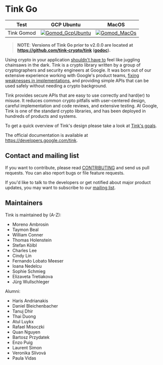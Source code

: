 # Tink Go

<!-- GCP Ubuntu --->

[tink_go_gomod_badge_gcp_ubuntu]: https://storage.googleapis.com/tink-kokoro-build-badges/tink-go-gomod-gcp-ubuntu.svg

<!-- MacOS --->

[tink_go_gomod_badge_macos]: https://storage.googleapis.com/tink-kokoro-build-badges/tink-go-gomod-macos-external.svg

**Test**     | **GCP Ubuntu**                                          | **MacOS**
------------ | ------------------------------------------------------- | ---------
Tink Gomod   | [![Gomod_GcpUbuntu][tink_go_gomod_badge_gcp_ubuntu]](#) | [![Gomod_MacOs][tink_go_gomod_badge_macos]](#)

> **NOTE**: **Versions of Tink Go prior to v2.0.0 are located at
> https://github.com/tink-crypto/tink
> ([godoc](https://pkg.go.dev/github.com/tink-crypto/tink)).**

Using crypto in your application [shouldn't have to][devs_are_users_too_slides]
feel like juggling chainsaws in the dark. Tink is a crypto library written by a
group of cryptographers and security engineers at Google. It was born out of our
extensive experience working with Google's product teams,
[fixing weaknesses in implementations](https://github.com/google/wycheproof),
and providing simple APIs that can be used safely without needing a crypto
background.

Tink provides secure APIs that are easy to use correctly and hard(er) to misuse.
It reduces common crypto pitfalls with user-centered design, careful
implementation and code reviews, and extensive testing. At Google, Tink is one
of the standard crypto libraries, and has been deployed in hundreds of products
and systems.

To get a quick overview of Tink's design please take a look at
[Tink's goals](https://developers.google.com/tink/design/goals_of_tink).

The official documentation is available at https://developers.google.com/tink.

[devs_are_users_too_slides]: https://www.usenix.org/sites/default/files/conference/protected-files/hotsec15_slides_green.pdf

## Contact and mailing list

If you want to contribute, please read [CONTRIBUTING](docs/CONTRIBUTING.md) and
send us pull requests. You can also report bugs or file feature requests.

If you'd like to talk to the developers or get notified about major product
updates, you may want to subscribe to our
[mailing list](https://groups.google.com/forum/#!forum/tink-users).

## Maintainers

Tink is maintained by (A-Z):

-   Moreno Ambrosin
-   Taymon Beal
-   William Conner
-   Thomas Holenstein
-   Stefan Kölbl
-   Charles Lee
-   Cindy Lin
-   Fernando Lobato Meeser
-   Ioana Nedelcu
-   Sophie Schmieg
-   Elizaveta Tretiakova
-   Jürg Wullschleger

Alumni:

-   Haris Andrianakis
-   Daniel Bleichenbacher
-   Tanuj Dhir
-   Thai Duong
-   Atul Luykx
-   Rafael Misoczki
-   Quan Nguyen
-   Bartosz Przydatek
-   Enzo Puig
-   Laurent Simon
-   Veronika Slívová
-   Paula Vidas
